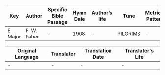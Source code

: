 Key | Author   | Specific Bible Passage     |Hymn Date |Author's life |Tune |Metrical Pattern   |Composer/Source
-- | --------- | ---------------------------|----------|--------------|-----|-------------------|-------------  
E Major |F. W. Faber |- |1908 |- |PILGRIMS |- |Henry Smart

Original Language | Translater | Translation Date   | Translater's Life  
----------------- | --------- | --------------------|-------------     
\- |- |- |-
